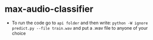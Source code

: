 # max-audio-classifier
- To run the code go to `api folder`
and then write:
`python -W ignore predict.py --file train.wav` and put a .wav file to anyone of your choice
